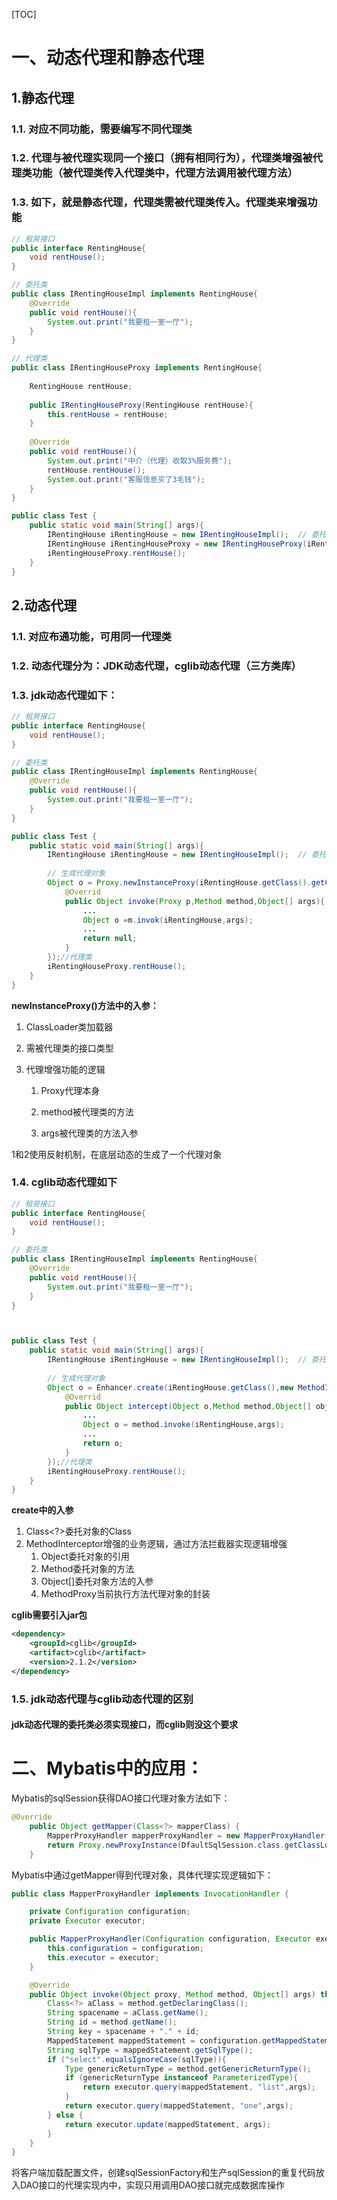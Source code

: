 [TOC]



# 一、动态代理和静态代理

## 1.静态代理

### 	1.1. 对应不同功能，需要编写不同代理类

### 	1.2. 代理与被代理实现同一个接口（拥有相同行为），代理类增强被代理类功能（被代理类传入代理类中，代理方法调用被代理方法）

### 	1.3. 如下，就是静态代理，代理类需被代理类传入。代理类来增强功能

```java
// 租房接口
public interface RentingHouse{
    void rentHouse();
}

// 委托类
public class IRentingHouseImpl implements RentingHouse{
    @Override
    public void rentHouse(){
        System.out.print("我要租一室一厅");
    }
}

// 代理类
public class IRentingHouseProxy implements RentingHouse{
    
    RentingHouse rentHouse;
    
    public IRentingHouseProxy(RentingHouse rentHouse){
        this.rentHouse = rentHouse;
    }
    
    @Override
    public void rentHouse(){
        System.out.print("中介（代理）收取3%服务费");
        rentHouse.rentHouse();
        System.out.print("客服信息买了3毛钱");
    }
}

public class Test {
    public static void main(String[] args){
        IRentingHouse iRentingHouse = new IRentingHouseImpl();  // 委托对象
        IRentingHouse iRentingHouseProxy = new IRentingHouseProxy(iRentingHouse); //代理类
        iRentingHouseProxy.rentHouse();
    }
}
```



## 2.动态代理

### 	1.1. 对应布通功能，可用同一代理类

### 	1.2. 动态代理分为：JDK动态代理，cglib动态代理（三方类库）

### 	1.3. jdk动态代理如下：

```java
// 租房接口
public interface RentingHouse{
    void rentHouse();
}

// 委托类
public class IRentingHouseImpl implements RentingHouse{
    @Override
    public void rentHouse(){
        System.out.print("我要租一室一厅");
    }
}

public class Test {
    public static void main(String[] args){
        IRentingHouse iRentingHouse = new IRentingHouseImpl();  // 委托类
        
        // 生成代理对象
        Object o = Proxy.newInstanceProxy(iRentingHouse.getClass().getClassLoader,iRentingHouse.getClass().getInterfaces(),new InvocationHandler(){
            @Overrid
            public Object invoke(Proxy p,Method method,Object[] args){
                ...
                Object o =m.invok(iRentingHouse,args);
                ...
                return null;
            }
        });//代理类
        iRentingHouseProxy.rentHouse();
    }
}
```

**newInstanceProxy()方法中的入参：**

1. ClassLoader类加载器
2. 需被代理类的接口类型

 3. 代理增强功能的逻辑

    1. Proxy代理本身

    2. method被代理类的方法

    3. args被代理类的方法入参

1和2使用反射机制，在底层动态的生成了一个代理对象

### 	1.4. cglib动态代理如下

```java
// 租房接口
public interface RentingHouse{
    void rentHouse();
}

// 委托类
public class IRentingHouseImpl implements RentingHouse{
    @Override
    public void rentHouse(){
        System.out.print("我要租一室一厅");
    }
}



public class Test {
    public static void main(String[] args){
        IRentingHouse iRentingHouse = new IRentingHouseImpl();  // 委托对象
        
        // 生成代理对象
        Object o = Enhancer.create(iRentingHouse.getClass(),new MethodInterceptor(){
            @Overrid
            public Object intercept(Object o,Method method,Object[] objects,MethodProxy methodProxy){
                ...
                Object o = method.invoke(iRentingHouse,args);
                ...
                return o;
            }
        });//代理类
        iRentingHouseProxy.rentHouse();
    }
}
```

**create中的入参**

1. Class<?>委托对象的Class
2. MethodInterceptor增强的业务逻辑，通过方法拦截器实现逻辑增强
   1. Object委托对象的引用
   2. Method委托对象的方法
   3. Object[]委托对象方法的入参
   4. MethodProxy当前执行方法代理对象的封装



**cglib需要引入jar包**

```xml
<dependency>
    <groupId>cglib</groupId>
    <artifact>cglib</artifact>
    <version>2.1.2</version>
</dependency>
```

### 1.5. jdk动态代理与cglib动态代理的区别

#### jdk动态代理的委托类必须实现接口，而cglib则没这个要求





# 二、Mybatis中的应用：

Mybatis的sqlSession获得DAO接口代理对象方法如下：

```java
@Override
    public Object getMapper(Class<?> mapperClass) {
        MapperProxyHandler mapperProxyHandler = new MapperProxyHandler(configuration,executor);
        return Proxy.newProxyInstance(DfaultSqlSession.class.getClassLoader(),new Class[]{mapperClass},mapperProxyHandler);
    }
```

Mybatis中通过getMapper得到代理对象，具体代理实现逻辑如下：

```java
public class MapperProxyHandler implements InvocationHandler {

    private Configuration configuration;
    private Executor executor;

    public MapperProxyHandler(Configuration configuration, Executor executor) {
        this.configuration = configuration;
        this.executor = executor;
    }

    @Override
    public Object invoke(Object proxy, Method method, Object[] args) throws Throwable {
        Class<?> aClass = method.getDeclaringClass();
        String spacename = aClass.getName();
        String id = method.getName();
        String key = spacename + "." + id;
        MappedStatement mappedStatement = configuration.getMappedStatements().get(key);
        String sqlType = mappedStatement.getSqlType();
        if ("select".equalsIgnoreCase(sqlType)){
            Type genericReturnType = method.getGenericReturnType();
            if (genericReturnType instanceof ParameterizedType){
                return executor.query(mappedStatement, "list",args);
            }
            return executor.query(mappedStatement, "one",args);
        } else {
            return executor.update(mappedStatement, args);
        }
    }
}
```

将客户端加载配置文件，创建sqlSessionFactory和生产sqlSession的重复代码放入DAO接口的代理实现内中，实现只用调用DAO接口就完成数据库操作

